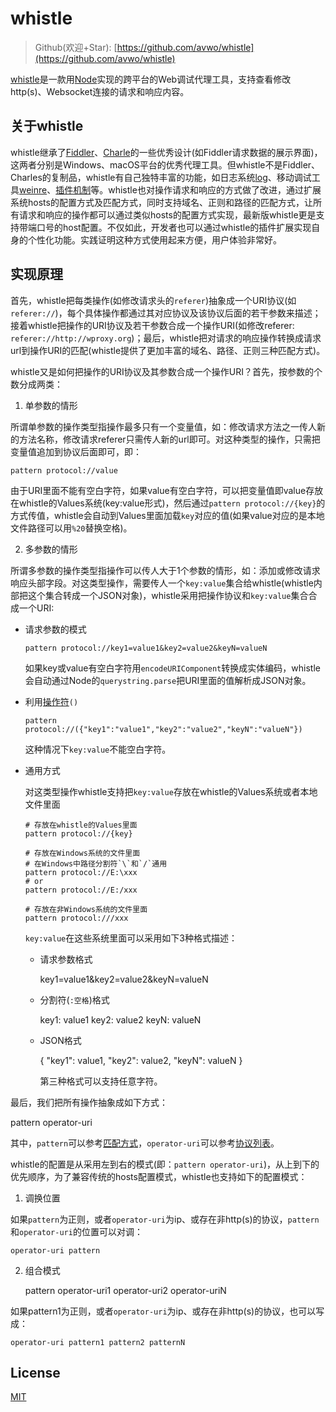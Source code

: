 # whistle

> Github(欢迎+Star): [https://github.com/avwo/whistle](https://github.com/avwo/whistle)

[whistle](https://github.com/avwo/whistle)是一款用[Node](https://nodejs.org/)实现的跨平台的Web调试代理工具，支持查看修改http(s)、Websocket连接的请求和响应内容。

## 关于whistle

whistle继承了[Fiddler](http://www.telerik.com/fiddler/)、[Charle](https://www.charlesproxy.com/)的一些优秀设计(如Fiddler请求数据的展示界面)，这两者分别是Windows、macOS平台的优秀代理工具。但whistle不是Fiddler、Charles的复制品，whistle有自己独特丰富的功能，如日志系统[log](webui/log.html)、移动调试工具[weinre](webui/weinre.html)、[插件机制](plugins.html)等。whistle也对操作请求和响应的方式做了改进，通过扩展系统hosts的配置方式及匹配方式，同时支持域名、正则和路径的匹配方式，让所有请求和响应的操作都可以通过类似hosts的配置方式实现，最新版whistle更是支持带端口号的host配置。不仅如此，开发者也可以通过whistle的插件扩展实现自身的个性化功能。实践证明这种方式使用起来方便，用户体验非常好。

<!-- 去掉Fiddler只能通过断点的修改请求响应数据的方式 -->

## 实现原理

首先，whistle把每类操作(如修改请求头的`referer`)抽象成一个URI协议(如`referer://`)，每个具体操作都通过其对应协议及该协议后面的若干参数来描述；接着whistle把操作的URI协议及若干参数合成一个操作URI(如修改referer: `referer://http://wproxy.org`)；最后，whistle把对请求的响应操作转换成请求url到操作URI的匹配(whistle提供了更加丰富的域名、路径、正则三种匹配方式)。

whistle又是如何把操作的URI协议及其参数合成一个操作URI？首先，按参数的个数分成两类：

1. 单参数的情形
  
  所谓单参数的操作类型指操作最多只有一个变量值，如：修改请求方法之一传人新的方法名称，修改请求referer只需传人新的url即可。对这种类型的操作，只需把变量值追加到协议后面即可，即：
  ```
  pattern protocol://value
  ```
    
  由于URI里面不能有空白字符，如果value有空白字符，可以把变量值即value存放在whistle的Values系统(key:value形式)，然后通过`pattern protocol://{key}`的方式传值，whistle会自动到Values里面加载`key`对应的值(如果value对应的是本地文件路径可以用`%20`替换空格)。

2. 多参数的情形

  所谓多参数的操作类型指操作可以传人大于1个参数的情形，如：添加或修改请求响应头部字段。对这类型操作，需要传人一个`key:value`集合给whistle(whistle内部把这个集合转成一个JSON对象)，whistle采用把操作协议和`key:value`集合合成一个URI:
  
  - 请求参数的模式
    ```
    pattern protocol://key1=value1&key2=value2&keyN=valueN
    ```

    如果key或value有空白字符用`encodeURIComponent`转换成实体编码，whistle会自动通过Node的`querystring.parse`把URI里面的值解析成JSON对象。
    
  - 利用[操作符](webui/rules.html)`()`
    ```
    pattern protocol://({"key1":"value1","key2":"value2","keyN":"valueN"})
    ``` 
    这种情况下`key:value`不能空白字符。
    
  - 通用方式

    对这类型操作whistle支持把`key:value`存放在whistle的Values系统或者本地文件里面
    ```
    # 存放在whistle的Values里面
    pattern protocol://{key}
    
    # 存放在Windows系统的文件里面
    # 在Windows中路径分割符`\`和`/`通用
    pattern protocol://E:\xxx
    # or
    pattern protocol://E:/xxx

    # 存放在非Windows系统的文件里面
    pattern protocol:///xxx
    ```

    `key:value`在这些系统里面可以采用如下3种格式描述：
    
    - 请求参数格式
      
        key1=value1&key2=value2&keyN=valueN
      
    - 分割符(`:空格`)格式
        
        key1: value1
        key2: value2
        keyN: valueN
    
    - JSON格式

        {
          "key1": value1,
          "key2": value2,
          "keyN": valueN
        }
        
      第三种格式可以支持任意字符。

最后，我们把所有操作抽象成如下方式：

  pattern operator-uri
  
其中，`pattern`可以参考[匹配方式](pattern.html)，`operator-uri`可以参考[协议列表](rules/index.html)。


whistle的配置是从采用左到右的模式(即：`pattern operator-uri`)，从上到下的优先顺序，为了兼容传统的hosts配置模式，whistle也支持如下的配置模式：

1. 调换位置

  如果`pattern`为正则，或者`operator-uri`为ip、或存在非http(s)的协议，`pattern`和`operator-uri`的位置可以对调：
  
    operator-uri pattern
  
2. 组合模式

    pattern operator-uri1 operator-uri2 operator-uriN
    
  如果pattern1为正则，或者`operator-uri`为ip、或存在非http(s)的协议，也可以写成：
  
    operator-uri pattern1 pattern2 patternN
    
  
## License
[MIT](https://github.com/avwo/whistle/blob/master/LICENSE)


<!-- 
[1]:https://github.com/avwo/whistle "whistle"
[2]:https://nodejs.org/ "Node"
[3]: http://www.telerik.com/fiddler/ "Fiddler"
[4]:https://www.charlesproxy.com/ "Charles" 
-->
